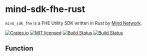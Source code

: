 # mind-sdk-fhe-rust
`mind_sdk_fhe` is a FHE Utility SDK written in Rust by [Mind Network](https://www.mindnetwork.xyz/). 

[![Crates.io][crates-badge]][crates-url]
[![MIT licensed][mit-badge]][mit-url]
[![Build Status][actions-badge]][actions-url]
[![Build Status][cirrus-badge]][cirrus-url]

[crates-badge]: https://img.shields.io/crates/v/mio.svg
[crates-url]: https://crates.io/crates/mind_sdk_fhe
[mit-badge]: https://img.shields.io/badge/license-MIT-blue.svg
[mit-url]: LICENSE
[actions-badge]: https://github.com/tokio-rs/mio/workflows/CI/badge.svg
[actions-url]: https://github.com/mind-network/mind-sdk-fhe-rust
[cirrus-badge]: https://api.cirrus-ci.com/github/tokio-rs/mio.svg
[cirrus-url]: https://github.com/mind-network/mind-sdk-fhe-rust

## Function




